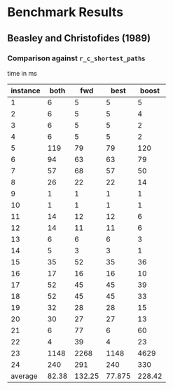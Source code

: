 # Benchmark Results

## Beasley and Christofides (1989)

### Comparison against `r_c_shortest_paths`

time in ms

instance | both | fwd | best | boost
-- | -- | -- | -- | --
1 | 6 | 5 | 5 | 5
2 | 6 | 5 | 5 | 4
3 | 6 | 5 | 5 | 2
4 | 6 | 5 | 5 | 2
5 | 119 | 79 | 79 | 120
6 | 94 | 63 | 63 | 79
7 | 57 | 68 | 57 | 50
8 | 26 | 22 | 22 | 14
9 | 1 | 1 | 1 | 1
10 | 1 | 1 | 1 | 1
11 | 14 | 12 | 12 | 6
12 | 14 | 11 | 11 | 6
13 | 6 | 6 | 6 | 3
14 | 5 | 3 | 3 | 1
15 | 35 | 52 | 35 | 36
16 | 17 | 16 | 16 | 10
17 | 52 | 45 | 45 | 39
18 | 52 | 45 | 45 | 33
19 | 32 | 28 | 28 | 15
20 | 30 | 27 | 27 | 13
21 | 6 | 77 | 6 | 60
22 | 4 | 39 | 4 | 23
23 | 1148 | 2268 | 1148 | 4629
24 | 240 | 291 | 240 | 330
average | 82.38 | 132.25 | 77.875 | 228.42

